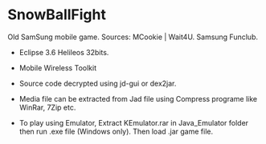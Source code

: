 SnowBallFight
=============

Old SamSung mobile game. Sources: MCookie | Wait4U. Samsung Funclub.
- Eclipse 3.6 Helileos 32bits.
- Mobile Wireless Toolkit

- Source code decrypted using jd-gui or dex2jar.
- Media file can be extracted from Jad file using Compress programe like WinRar, 7Zip etc.

- To play using Emulator, Extract KEmulator.rar in Java_Emulator folder then run .exe file (Windows only). Then load .jar game file.


